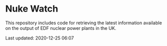 # Nuke Watch

This repository includes code for retrieving the latest information available on the output of EDF nuclear power plants in the UK.

Last updated: 2020-12-25 06:07